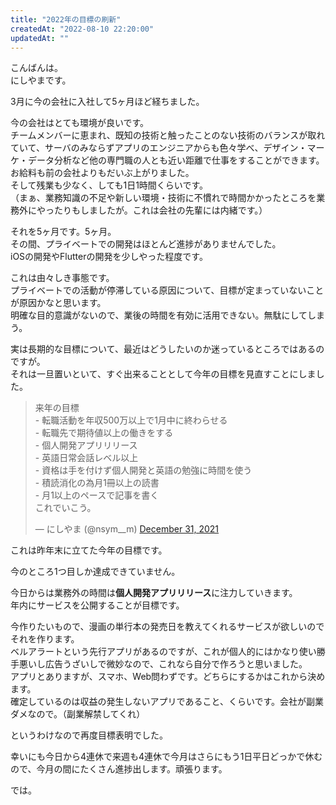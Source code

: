 ```yaml
---
title: "2022年の目標の刷新"
createdAt: "2022-08-10 22:20:00"
updatedAt: ""
---
```


こんばんは。<br>
にしやまです。

3月に今の会社に入社して5ヶ月ほど経ちました。

今の会社はとても環境が良いです。<br>
チームメンバーに恵まれ、既知の技術と触ったことのない技術のバランスが取れていて、サーバのみならずアプリのエンジニアからも色々学べ、デザイン・マーケ・データ分析など他の専門職の人とも近い距離で仕事をすることができます。お給料も前の会社よりもだいぶ上がりました。<br>
そして残業も少なく、しても1日1時間くらいです。<br>
（まぁ、業務知識の不足や新しい環境・技術に不慣れで時間かかったところを業務外にやったりもしましたが。これは会社の先輩には内緒です。）

それを5ヶ月です。5ヶ月。<br>
その間、プライベートでの開発はほとんど進捗がありませんでした。<br>
iOSの開発やFlutterの開発を少しやった程度です。

これは由々しき事態です。<br>
プライベートでの活動が停滞している原因について、目標が定まっていないことが原因かなと思います。<br>
明確な目的意識がないので、業後の時間を有効に活用できない。無駄にしてしまう。

実は長期的な目標について、最近はどうしたいのか迷っているところではあるのですが。<br>
それは一旦置いといて、すぐ出来ることとして今年の目標を見直すことにしました。

<blockquote class="twitter-tweet"><p lang="ja" dir="ltr">来年の目標<br>- 転職活動を年収500万以上で1月中に終わらせる<br>- 転職先で期待値以上の働きをする<br>- 個人開発アプリリリース<br>- 英語日常会話レベル以上<br>- 資格は手を付けず個人開発と英語の勉強に時間を使う<br>- 積読消化の為月1冊以上の読書<br>- 月1以上のペースで記事を書く<br>これでいこう。</p>&mdash; にしやま (@nsym__m) <a href="https://twitter.com/nsym__m/status/1476902299184537600?ref_src=twsrc%5Etfw">December 31, 2021</a></blockquote> <script async src="https://platform.twitter.com/widgets.js" charset="utf-8"></script>

これは昨年末に立てた今年の目標です。

今のところ1つ目しか達成できていません。

今日からは業務外の時間は**個人開発アプリリリース**に注力していきます。<br>
年内にサービスを公開することが目標です。

今作りたいもので、漫画の単行本の発売日を教えてくれるサービスが欲しいのでそれを作ります。<br>
ベルアラートという先行アプリがあるのですが、これが個人的にはかなり使い勝手悪いし広告うざいしで微妙なので、これなら自分で作ろうと思いました。<br>
アプリとありますが、スマホ、Web問わずです。どちらにするかはこれから決めます。<br>
確定しているのは収益の発生しないアプリであること、くらいです。会社が副業ダメなので。（副業解禁してくれ）

というわけなので再度目標表明でした。

幸いにも今日から4連休で来週も4連休で今月はさらにもう1日平日どっかで休むので、今月の間にたくさん進捗出します。頑張ります。

では。
